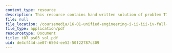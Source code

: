 ```yaml
---
content_type: resource
description: This resource contains hand written solution of problem T7.
file: null
file_location: /coursemedia/16-01-unified-engineering-i-ii-iii-iv-fall-2005-spring-2006/de4cf44dae076504ee5250f22787c309_t07_ps03_sol.pdf
file_type: application/pdf
resourcetype: Document
title: t07_ps03_sol.pdf
uid: de4cf44d-ae07-6504-ee52-50f22787c309
---
```

